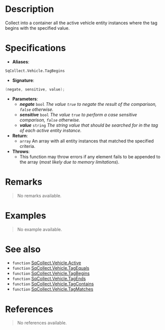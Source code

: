 # Description

Collect into a container all the active vehicle entity instances where the tag begins with the specified value.

# Specifications

* **Aliases**:
```D
SqCollect.Vehicle.TagBegins
```
* **Signature**:
```D
(negate, sensitive, value);
```
* **Parameters**:
	* **_negate_** `bool` *The value `true` to negate the result of the comparison, `false` otherwise.*
	* **_sensitive_** `bool` *The value `true` to perform a case sensitive comparison, `false` otherwise.*
	* **_value_** `string` *The string value that should be searched for in the tag of each active entity instance.*
* **Return**:
	* `array` An array with all entity instances that matched the specified criteria.
* **Throws**:
	* This function may throw errors if any element fails to be appended to the array (*most likely due to memory limitations*).

# Remarks

> No remarks available.

# Examples

> No example available.

# See also

* `function` [SqCollect.Vehicle.Active](Function.SqCollect.Vehicle.Active)
* `function` [SqCollect.Vehicle.TagEquals](Function.SqCollect.Vehicle.TagEquals)
* `function` [SqCollect.Vehicle.TagBegins](Function.SqCollect.Vehicle.TagBegins)
* `function` [SqCollect.Vehicle.TagEnds](Function.SqCollect.Vehicle.TagEnds)
* `function` [SqCollect.Vehicle.TagContains](Function.SqCollect.Vehicle.TagContains)
* `function` [SqCollect.Vehicle.TagMatches](Function.SqCollect.Vehicle.TagMatches)

# References

> No references available.
